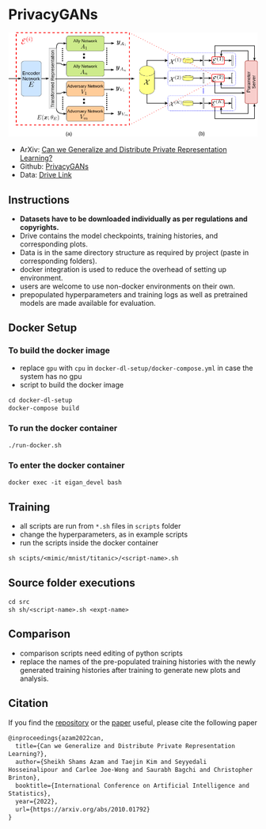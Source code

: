 # PrivacyGANs

![EIGAN](EIGAN.png)

- ArXiv: [Can we Generalize and Distribute Private Representation Learning?](https://arxiv.org/abs/2010.01792)
- Github: [PrivacyGANs](https://github.com/shams-sam/PrivacyGANs)
- Data: [Drive Link](https://drive.google.com/file/d/1h1brXcywHgxCEFKzjc0yu6WQMr8IRUvz/view?usp=sharing)

## Instructions

- **Datasets have to be downloaded individually as per regulations and copyrights.**
- Drive contains the model checkpoints, training histories, and corresponding plots.
- Data is in the same directory structure as required by project (paste in corresponding folders).
- docker integration is used to reduce the overhead of setting up environment.
- users are welcome to use non-docker environments on their own.
- prepopulated hyperparameters and training logs as well as pretrained models are made available for evaluation.


## Docker Setup

### To build the docker image
- replace `gpu` with `cpu` in `docker-dl-setup/docker-compose.yml` in case the system has no gpu
- script to build the docker image

```shell
cd docker-dl-setup
docker-compose build
```

### To run the docker container

```shell
./run-docker.sh
```

### To enter the docker container

```shell
docker exec -it eigan_devel bash
```

## Training
- all scripts are run from `*.sh` files in `scripts` folder
- change the hyperparameters, as in example scripts
- run the scripts inside the docker container

```shell
sh scipts/<mimic/mnist/titanic>/<script-name>.sh
```

## Source folder executions
```shell
cd src
sh sh/<script-name>.sh <expt-name>
```

## Comparison
- comparison scripts need editing of python scripts
- replace the names of the pre-populated training histories with the newly generated training histories after training to generate new plots and analysis.

## Citation
If you find the [repository](https://github.com/shams-sam/PrivacyGANs) or the [paper](https://arxiv.org/abs/2010.01792) useful, please cite the following paper
```
@inproceedings{azam2022can,
  title={Can we Generalize and Distribute Private Representation Learning?},
  author={Sheikh Shams Azam and Taejin Kim and Seyyedali Hosseinalipour and Carlee Joe-Wong and Saurabh Bagchi and Christopher Brinton},
  booktitle={International Conference on Artificial Intelligence and Statistics},
  year={2022},
  url={https://arxiv.org/abs/2010.01792}
}
```
